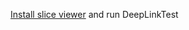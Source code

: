 [Install slice viewer](https://github.com/googlesamples/android-SliceViewer/releases) and run DeepLinkTest